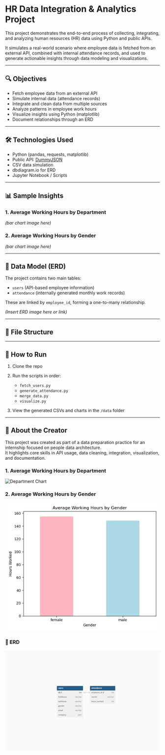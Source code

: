 # HR Data Integration & Analytics Project

This project demonstrates the end-to-end process of collecting, integrating, and analyzing human resources (HR) data using Python and public APIs.

It simulates a real-world scenario where employee data is fetched from an external API, combined with internal attendance records, and used to generate actionable insights through data modeling and visualizations.

---

## 🔍 Objectives

- Fetch employee data from an external API
- Simulate internal data (attendance records)
- Integrate and clean data from multiple sources
- Analyze patterns in employee work hours
- Visualize insights using Python (matplotlib)
- Document relationships through an ERD

---

## 🛠️ Technologies Used

- Python (pandas, requests, matplotlib)
- Public API: [DummyJSON](https://dummyjson.com/users)
- CSV data simulation
- dbdiagram.io for ERD
- Jupyter Notebook / Scripts

---

## 📊 Sample Insights

### 1. Average Working Hours by Department  
*(bar chart image here)*

### 2. Average Working Hours by Gender  
*(bar chart image here)*

---

## 🧩 Data Model (ERD)

The project contains two main tables:  
- `users` (API-based employee information)  
- `attendance` (internally generated monthly work records)  

These are linked by `employee_id`, forming a one-to-many relationship.

*(Insert ERD image here or link)*

---

## 📁 File Structure

---

## 🚀 How to Run

1. Clone the repo  
2. Run the scripts in order:
   - `fetch_users.py`
   - `generate_attendance.py`
   - `merge_data.py`
   - `visualize.py`

3. View the generated CSVs and charts in the `/data` folder

---

## 🙋 About the Creator

This project was created as part of a data preparation practice for an internship focused on people data architecture.  
It highlights core skills in API usage, data cleaning, integration, visualization, and documentation.

### 1. Average Working Hours by Department  
![Department Chart](docs/avg_hours_by_department.png)

### 2. Average Working Hours by Gender  
![Gender Chart](docs/avg_hours_by_gender.png)

### 📘 ERD  
![ERD](docs/erd.png)

